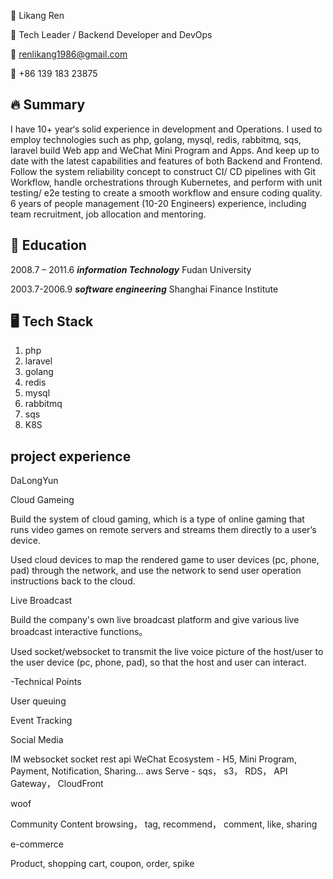 👨 Likang Ren

🚀 Tech Leader / Backend Developer and DevOps

📧 renlikang1986@gmail.com

📱 +86 139 183 23875

## 🔥 Summary
I have 10+ year‘s solid experience in development and Operations. 
I used to employ technologies such as php, golang, mysql, redis, rabbitmq, sqs, laravel build Web app and WeChat Mini Program and Apps. 
And keep up to date with the latest capabilities and features of both Backend and Frontend. Follow the system reliability concept to construct CI/ CD pipelines with Git Workflow, handle orchestrations through Kubernetes, and perform with unit testing/ e2e testing to create a smooth workflow and ensure coding quality. 6 years of people management (10-20 Engineers) experience, including team recruitment, job allocation and mentoring.

## 🏫 Education
2008.7 – 2011.6   ***information Technology***  Fudan University

2003.7-2006.9   ***software engineering***  Shanghai Finance Institute

## 🖥️ Tech Stack
1. php
2. laravel
3. golang
4. redis
5. mysql
6. rabbitmq
7. sqs
8. K8S

## project experience

DaLongYun

Cloud Gameing

Build the system of cloud gaming, which is a type of online gaming that runs video games on remote servers and streams them directly to a user’s device.

Used cloud devices to map the rendered game to user devices (pc, phone, pad) through the network, and use the network to send user operation instructions back to the cloud.


Live Broadcast 

Build the company's own live broadcast platform and give various live broadcast interactive functions。

Used socket/websocket to transmit the live voice picture of the host/user to the user device (pc, phone, pad), so that the host and user can interact.


-Technical Points

User queuing

Event Tracking

Social Media

IM
websocket
socket
rest api
WeChat Ecosystem - H5, Mini Program, Payment, Notification, Sharing…
aws Serve - sqs， s3， RDS， API Gateway， CloudFront


woof

Community Content browsing， tag,  recommend， comment,  like, sharing

e-commerce

Product, shopping cart, coupon, order, spike
